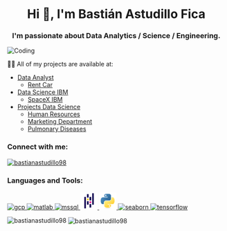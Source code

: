 
<h1 align="center">Hi 👋, I'm Bastián Astudillo Fica</h1>
<h3 align="center">I'm passionate about Data Analytics / Science / Engineering.</h3>
<img aling="right" alt="Coding" width="400" src="https://cdn.dribbble.com/users/1523313/screenshots/13671653/data-analysis.gif">

👨‍💻 All of my projects are available at:

- [Data Analyst](https://github.com/bastianastudillo98/ETL_RentCar_LookerStudio)
  * [Rent Car](https://github.com/bastianastudillo98/Data_Analyst/tree/main/Rent_Car)
- [Data Science IBM ](https://github.com/bastianastudillo98/IBM-Data_Science-SpaceX)
  * [SpaceX IBM](https://github.com/bastianastudillo98/Data-ScienceIBM/tree/master/SpaceX_IBM)
- [Projects Data Science](https://github.com/bastianastudillo98/DataScienceforBusiness)
  * [Human Resources](https://github.com/bastianastudillo98/DataScienceforBusiness/tree/main/HumanResources)
  * [Marketing Department](https://github.com/bastianastudillo98/DataScienceforBusiness/tree/main/MarketingDepartment)
  * [Pulmonary Diseases](https://github.com/bastianastudillo98/Projects-Data-Science-/tree/main/Pulmonary%20Diseases)

<h3 align="left">Connect with me:</h3>
<p align="left">
<a href="https://www.linkedin.com/in/bastudillofica/" target="blank"><img align="center" src="https://raw.githubusercontent.com/rahuldkjain/github-profile-readme-generator/master/src/images/icons/Social/linked-in-alt.svg" alt="bastianastudillo98" height="30" width="40" /></a>
</p>

<h3 align="left">Languages and Tools:</h3>
<p align="left"> <a href="https://cloud.google.com" target="_blank" rel="noreferrer"> <img src="https://www.vectorlogo.zone/logos/google_cloud/google_cloud-icon.svg" alt="gcp" width="40" height="40"/> </a> <a href="https://www.mathworks.com/" target="_blank" rel="noreferrer"> <img src="https://upload.wikimedia.org/wikipedia/commons/2/21/Matlab_Logo.png" alt="matlab" width="40" height="40"/> </a> <a href="https://www.microsoft.com/en-us/sql-server" target="_blank" rel="noreferrer"> <img src="https://www.svgrepo.com/show/303229/microsoft-sql-server-logo.svg" alt="mssql" width="40" height="40"/> </a> <a href="https://pandas.pydata.org/" target="_blank" rel="noreferrer"> <img src="https://raw.githubusercontent.com/devicons/devicon/2ae2a900d2f041da66e950e4d48052658d850630/icons/pandas/pandas-original.svg" alt="pandas" width="40" height="40"/> </a> <a href="https://www.python.org" target="_blank" rel="noreferrer"> <img src="https://raw.githubusercontent.com/devicons/devicon/master/icons/python/python-original.svg" alt="python" width="40" height="40"/> </a> <a href="https://seaborn.pydata.org/" target="_blank" rel="noreferrer"> <img src="https://seaborn.pydata.org/_images/logo-mark-lightbg.svg" alt="seaborn" width="40" height="40"/> </a> <a href="https://www.tensorflow.org" target="_blank" rel="noreferrer"> <img src="https://www.vectorlogo.zone/logos/tensorflow/tensorflow-icon.svg" alt="tensorflow" width="40" height="40"/> </a> </p>

<p><img align="left" src="https://github-readme-stats.vercel.app/api/top-langs?username=bastianastudillo98&show_icons=true&locale=en&layout=compact" alt="bastianastudillo98" /></p>

<p>&nbsp;<img align="center" src="https://github-readme-stats.vercel.app/api?username=bastianastudillo98&show_icons=true&locale=en" alt="bastianastudillo98" /></p>
